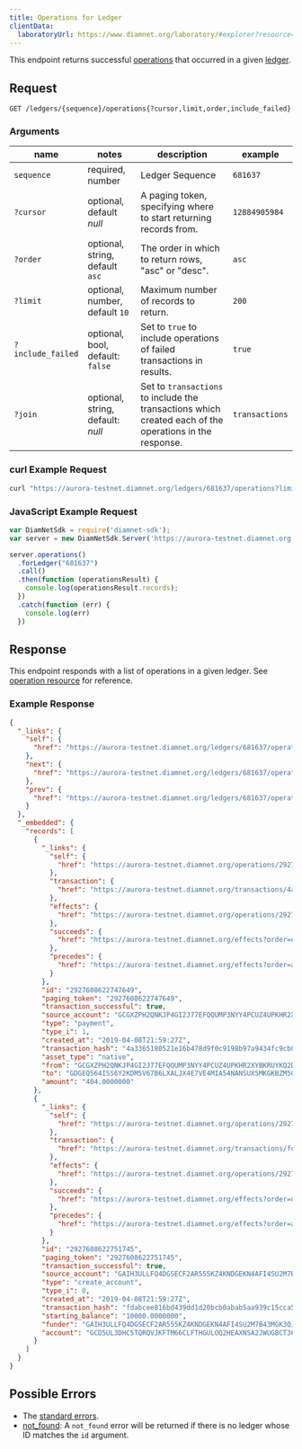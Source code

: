 ```yaml
---
title: Operations for Ledger
clientData:
  laboratoryUrl: https://www.diamnet.org/laboratory/#explorer?resource=operations&endpoint=for_ledger
---
```


This endpoint returns successful [operations](../resources/operation.md) that occurred in a given [ledger](../resources/ledger.md).

## Request

```
GET /ledgers/{sequence}/operations{?cursor,limit,order,include_failed}
```

### Arguments

| name | notes | description | example |
| ---- | ----- | ----------- | ------- |
| `sequence` | required, number | Ledger Sequence | `681637` |
| `?cursor` | optional, default _null_ | A paging token, specifying where to start returning records from. | `12884905984` |
| `?order` | optional, string, default `asc` | The order in which to return rows, "asc" or "desc". | `asc` |
| `?limit` | optional, number, default `10` | Maximum number of records to return. | `200` |
| `?include_failed` | optional, bool, default: `false` | Set to `true` to include operations of failed transactions in results. | `true` |
| `?join` | optional, string, default: _null_ | Set to `transactions` to include the transactions which created each of the operations in the response. | `transactions` |

### curl Example Request

```sh
curl "https://aurora-testnet.diamnet.org/ledgers/681637/operations?limit=1"
```

### JavaScript Example Request

```javascript
var DiamNetSdk = require('diamnet-sdk');
var server = new DiamNetSdk.Server('https://aurora-testnet.diamnet.org');

server.operations()
  .forLedger("681637")
  .call()
  .then(function (operationsResult) {
    console.log(operationsResult.records);
  })
  .catch(function (err) {
    console.log(err)
  })
```

## Response

This endpoint responds with a list of operations in a given ledger.  See [operation resource](../resources/operation.md) for reference.

### Example Response

```json
{
  "_links": {
    "self": {
      "href": "https://aurora-testnet.diamnet.org/ledgers/681637/operations?cursor=&limit=10&order=asc"
    },
    "next": {
      "href": "https://aurora-testnet.diamnet.org/ledgers/681637/operations?cursor=2927608622751745&limit=10&order=asc"
    },
    "prev": {
      "href": "https://aurora-testnet.diamnet.org/ledgers/681637/operations?cursor=2927608622747649&limit=10&order=desc"
    }
  },
  "_embedded": {
    "records": [
      {
        "_links": {
          "self": {
            "href": "https://aurora-testnet.diamnet.org/operations/2927608622747649"
          },
          "transaction": {
            "href": "https://aurora-testnet.diamnet.org/transactions/4a3365180521e16b478d9f0c9198b97a9434fc9cb07b34f83ecc32fc54d0ca8a"
          },
          "effects": {
            "href": "https://aurora-testnet.diamnet.org/operations/2927608622747649/effects"
          },
          "succeeds": {
            "href": "https://aurora-testnet.diamnet.org/effects?order=desc&cursor=2927608622747649"
          },
          "precedes": {
            "href": "https://aurora-testnet.diamnet.org/effects?order=asc&cursor=2927608622747649"
          }
        },
        "id": "2927608622747649",
        "paging_token": "2927608622747649",
        "transaction_successful": true,
        "source_account": "GCGXZPH2QNKJP4GI2J77EFQQUMP3NYY4PCUZ4UPKHR2XYBKRUYKQ2DS6",
        "type": "payment",
        "type_i": 1,
        "created_at": "2019-04-08T21:59:27Z",
        "transaction_hash": "4a3365180521e16b478d9f0c9198b97a9434fc9cb07b34f83ecc32fc54d0ca8a",
        "asset_type": "native",
        "from": "GCGXZPH2QNKJP4GI2J77EFQQUMP3NYY4PCUZ4UPKHR2XYBKRUYKQ2DS6",
        "to": "GDGEQS64ISS6Y2KDM5V67B6LXALJX4E7VE4MIA54NANSUX5MKGKBZM5G",
        "amount": "404.0000000"
      },
      {
        "_links": {
          "self": {
            "href": "https://aurora-testnet.diamnet.org/operations/2927608622751745"
          },
          "transaction": {
            "href": "https://aurora-testnet.diamnet.org/transactions/fdabcee816bd439dd1d20bcb0abab5aa939c15cca5fccc1db060ba6096a5e0ed"
          },
          "effects": {
            "href": "https://aurora-testnet.diamnet.org/operations/2927608622751745/effects"
          },
          "succeeds": {
            "href": "https://aurora-testnet.diamnet.org/effects?order=desc&cursor=2927608622751745"
          },
          "precedes": {
            "href": "https://aurora-testnet.diamnet.org/effects?order=asc&cursor=2927608622751745"
          }
        },
        "id": "2927608622751745",
        "paging_token": "2927608622751745",
        "transaction_successful": true,
        "source_account": "GAIH3ULLFQ4DGSECF2AR555KZ4KNDGEKN4AFI4SU2M7B43MGK3QJZNSR",
        "type": "create_account",
        "type_i": 0,
        "created_at": "2019-04-08T21:59:27Z",
        "transaction_hash": "fdabcee816bd439dd1d20bcb0abab5aa939c15cca5fccc1db060ba6096a5e0ed",
        "starting_balance": "10000.0000000",
        "funder": "GAIH3ULLFQ4DGSECF2AR555KZ4KNDGEKN4AFI4SU2M7B43MGK3QJZNSR",
        "account": "GCD5UL3DHC5TQRQVJKFTM66CLFTHGULOQ2HEAXNSA2JWUGBCT36BP55F"
      }
    ]
  }
}
```

## Possible Errors

- The [standard errors](../errors.md#Standard-Errors).
- [not_found](../errors/not-found.md): A `not_found` error will be returned if there is no ledger whose ID matches the `id` argument.
